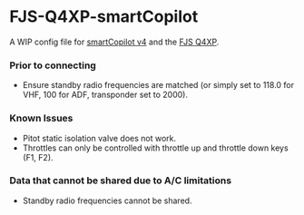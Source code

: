 # FJS-Q4XP-smartCopilot

A WIP config file for [smartCopilot v4](https://sky4crew.com/smartcopilot) and the [FJS Q4XP](https://www.flyjsim.com/q4xp).

### Prior to connecting
- Ensure standby radio frequencies are matched (or simply set to 118.0 for VHF, 100 for ADF, transponder set to 2000).

### Known Issues
- Pitot static isolation valve does not work.
- Throttles can only be controlled with throttle up and throttle down keys (F1, F2).

### Data that cannot be shared due to A/C limitations
- Standby radio frequencies cannot be shared.
